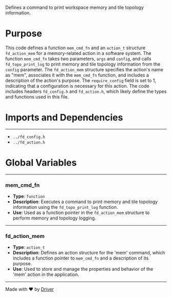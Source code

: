 <!--------------------------------------------------------------------------------->
<!-- IMPORTANT: This file is auto-generated by Driver (https://driver.ai). -------->
<!-- Manual edits may be overwritten on future commits. --------------------------->
<!--------------------------------------------------------------------------------->

Defines a command to print workspace memory and tile topology information.

# Purpose
This code defines a function `mem_cmd_fn` and an `action_t` structure `fd_action_mem` for a memory-related action in a software system. The function `mem_cmd_fn` takes two parameters, `args` and `config`, and calls `fd_topo_print_log` to print memory and tile topology information from the `config` parameter. The `fd_action_mem` structure specifies the action's name as "mem", associates it with the `mem_cmd_fn` function, and includes a description of the action's purpose. The `require_config` field is set to 1, indicating that a configuration is necessary for this action. The code includes headers `fd_config.h` and `fd_action.h`, which likely define the types and functions used in this file.
# Imports and Dependencies

---
- `../fd_config.h`
- `../fd_action.h`


# Global Variables

---
### mem\_cmd\_fn
- **Type**: `function`
- **Description**: Executes a command to print memory and tile topology information using the `fd_topo_print_log` function.
- **Use**: Used as a function pointer in the `fd_action_mem` structure to perform memory and topology logging.


---
### fd\_action\_mem
- **Type**: ``action_t``
- **Description**: Defines an action structure for the 'mem' command, which includes a function pointer to `mem_cmd_fn` and a description of its purpose.
- **Use**: Used to store and manage the properties and behavior of the 'mem' action in the application.



---
Made with ❤️ by [Driver](https://www.driver.ai/)
